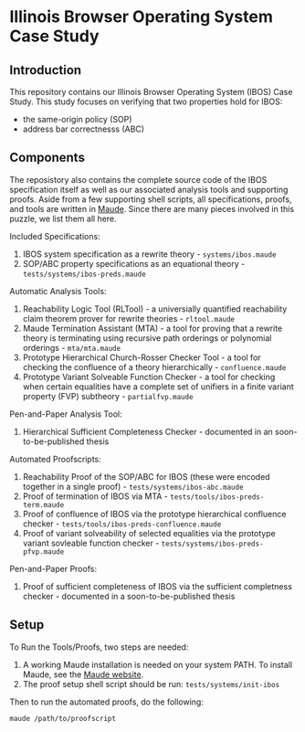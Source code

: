 # Illinois Browser Operating System Case Study

## Introduction

This repository contains our Illinois Browser Operating System (IBOS) Case Study.
This study focuses on verifying that two properties hold for IBOS:

- the same-origin policy (SOP)
- address bar correctnesss (ABC)

## Components

The reposistory also contains the complete source code of the IBOS specification
itself as well as our associated analysis tools and supporting proofs.
Aside from a few supporting shell scripts, all specifications, proofs, and tools
are written in [Maude](http://maude.cs.illinois.edu).
Since there are many pieces involved in this puzzle, we list them all here.

Included Specifications:

1. IBOS system specification as a rewrite theory - `systems/ibos.maude`
2. SOP/ABC property specifications as an equational theory - `tests/systems/ibos-preds.maude`

Automatic Analysis Tools:

1. Reachability Logic Tool (RLTool) - a universially quantified reachability claim theorem prover for rewrite theories - `rltool.maude`
2. Maude Termination Assistant (MTA) - a tool for proving that a rewrite theory is terminating using recursive path orderings or polynomial orderings - `mta/mta.maude`
3. Prototype Hierarchical Church-Rosser Checker Tool - a tool for checking the confluence of a theory hierarchically - `confluence.maude`
4. Prototype Variant Solveable Function Checker - a tool for checking when certain equalities have a complete set of unifiers in a finite variant property (FVP) subtheory - `partialfvp.maude`

Pen-and-Paper Analysis Tool:

1. Hierarchical Sufficient Completeness Checker - documented in an soon-to-be-published thesis

Automated Proofscripts:

1. Reachability Proof of the SOP/ABC for IBOS (these were encoded together in a single proof) - `tests/systems/ibos-abc.maude`
2. Proof of termination of IBOS via MTA - `tests/tools/ibos-preds-term.maude`
3. Proof of confluence of IBOS via the prototype hierarchical confluence checker - `tests/tools/ibos-preds-confluence.maude`
4. Proof of variant solveability of selected equalities via the prototype variant sovleable function checker - `tests/systems/ibos-preds-pfvp.maude`

Pen-and-Paper Proofs:

1. Proof of sufficient completeness of IBOS via the sufficient completness checker - documented in a soon-to-be-published thesis

## Setup

To Run the Tools/Proofs, two steps are needed:

1. A working Maude installation is needed on your system PATH. To install Maude, see the [Maude website](http://maude.cs.illinois.edu).
2. The proof setup shell script should be run: `tests/systems/init-ibos`

Then to run the automated proofs, do the following:

`maude /path/to/proofscript`
